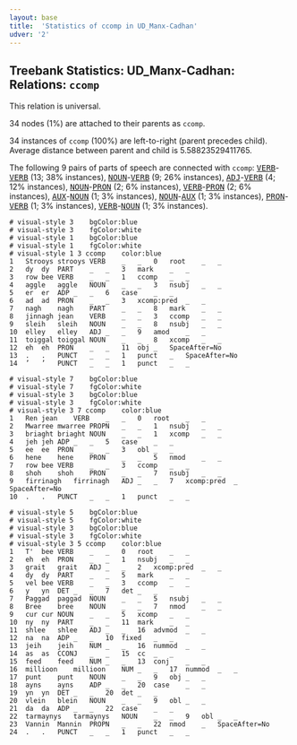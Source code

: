 ```yaml
---
layout: base
title:  'Statistics of ccomp in UD_Manx-Cadhan'
udver: '2'
---
```


## Treebank Statistics: UD_Manx-Cadhan: Relations: `ccomp`

This relation is universal.

34 nodes (1%) are attached to their parents as `ccomp`.

34 instances of `ccomp` (100%) are left-to-right (parent precedes child).
Average distance between parent and child is 5.58823529411765.

The following 9 pairs of parts of speech are connected with `ccomp`: <tt><a href="gv_cadhan-pos-VERB.html">VERB</a></tt>-<tt><a href="gv_cadhan-pos-VERB.html">VERB</a></tt> (13; 38% instances), <tt><a href="gv_cadhan-pos-NOUN.html">NOUN</a></tt>-<tt><a href="gv_cadhan-pos-VERB.html">VERB</a></tt> (9; 26% instances), <tt><a href="gv_cadhan-pos-ADJ.html">ADJ</a></tt>-<tt><a href="gv_cadhan-pos-VERB.html">VERB</a></tt> (4; 12% instances), <tt><a href="gv_cadhan-pos-NOUN.html">NOUN</a></tt>-<tt><a href="gv_cadhan-pos-PRON.html">PRON</a></tt> (2; 6% instances), <tt><a href="gv_cadhan-pos-VERB.html">VERB</a></tt>-<tt><a href="gv_cadhan-pos-PRON.html">PRON</a></tt> (2; 6% instances), <tt><a href="gv_cadhan-pos-AUX.html">AUX</a></tt>-<tt><a href="gv_cadhan-pos-NOUN.html">NOUN</a></tt> (1; 3% instances), <tt><a href="gv_cadhan-pos-NOUN.html">NOUN</a></tt>-<tt><a href="gv_cadhan-pos-AUX.html">AUX</a></tt> (1; 3% instances), <tt><a href="gv_cadhan-pos-PRON.html">PRON</a></tt>-<tt><a href="gv_cadhan-pos-VERB.html">VERB</a></tt> (1; 3% instances), <tt><a href="gv_cadhan-pos-VERB.html">VERB</a></tt>-<tt><a href="gv_cadhan-pos-NOUN.html">NOUN</a></tt> (1; 3% instances).


~~~ conllu
# visual-style 3	bgColor:blue
# visual-style 3	fgColor:white
# visual-style 1	bgColor:blue
# visual-style 1	fgColor:white
# visual-style 1 3 ccomp	color:blue
1	Strooys	strooys	VERB	_	_	0	root	_	_
2	dy	dy	PART	_	_	3	mark	_	_
3	row	bee	VERB	_	_	1	ccomp	_	_
4	aggle	aggle	NOUN	_	_	3	nsubj	_	_
5	er	er	ADP	_	_	6	case	_	_
6	ad	ad	PRON	_	_	3	xcomp:pred	_	_
7	nagh	nagh	PART	_	_	8	mark	_	_
8	jinnagh	jean	VERB	_	_	3	ccomp	_	_
9	sleih	sleih	NOUN	_	_	8	nsubj	_	_
10	elley	elley	ADJ	_	_	9	amod	_	_
11	toiggal	toiggal	NOUN	_	_	8	xcomp	_	_
12	eh	eh	PRON	_	_	11	obj	_	SpaceAfter=No
13	.	.	PUNCT	_	_	1	punct	_	SpaceAfter=No
14	’	’	PUNCT	_	_	1	punct	_	_

~~~


~~~ conllu
# visual-style 7	bgColor:blue
# visual-style 7	fgColor:white
# visual-style 3	bgColor:blue
# visual-style 3	fgColor:white
# visual-style 3 7 ccomp	color:blue
1	Ren	jean	VERB	_	_	0	root	_	_
2	Mwarree	mwarree	PROPN	_	_	1	nsubj	_	_
3	briaght	briaght	NOUN	_	_	1	xcomp	_	_
4	jeh	jeh	ADP	_	_	5	case	_	_
5	ee	ee	PRON	_	_	3	obl	_	_
6	hene	hene	PRON	_	_	5	nmod	_	_
7	row	bee	VERB	_	_	3	ccomp	_	_
8	shoh	shoh	PRON	_	_	7	nsubj	_	_
9	firrinagh	firrinagh	ADJ	_	_	7	xcomp:pred	_	SpaceAfter=No
10	.	.	PUNCT	_	_	1	punct	_	_

~~~


~~~ conllu
# visual-style 5	bgColor:blue
# visual-style 5	fgColor:white
# visual-style 3	bgColor:blue
# visual-style 3	fgColor:white
# visual-style 3 5 ccomp	color:blue
1	T'	bee	VERB	_	_	0	root	_	_
2	eh	eh	PRON	_	_	1	nsubj	_	_
3	grait	grait	ADJ	_	_	2	xcomp:pred	_	_
4	dy	dy	PART	_	_	5	mark	_	_
5	vel	bee	VERB	_	_	3	ccomp	_	_
6	y	yn	DET	_	_	7	det	_	_
7	Paggad	paggad	NOUN	_	_	5	nsubj	_	_
8	Bree	bree	NOUN	_	_	7	nmod	_	_
9	cur	cur	NOUN	_	_	5	xcomp	_	_
10	ny	ny	PART	_	_	11	mark	_	_
11	shlee	shlee	ADJ	_	_	16	advmod	_	_
12	na	na	ADP	_	_	10	fixed	_	_
13	jeih	jeih	NUM	_	_	16	nummod	_	_
14	as	as	CCONJ	_	_	15	cc	_	_
15	feed	feed	NUM	_	_	13	conj	_	_
16	millioon	millioon	NUM	_	_	17	nummod	_	_
17	punt	punt	NOUN	_	_	9	obj	_	_
18	ayns	ayns	ADP	_	_	20	case	_	_
19	yn	yn	DET	_	_	20	det	_	_
20	vlein	blein	NOUN	_	_	9	obl	_	_
21	da	da	ADP	_	_	22	case	_	_
22	tarmaynys	tarmaynys	NOUN	_	_	9	obl	_	_
23	Vannin	Mannin	PROPN	_	_	22	nmod	_	SpaceAfter=No
24	.	.	PUNCT	_	_	1	punct	_	_

~~~


